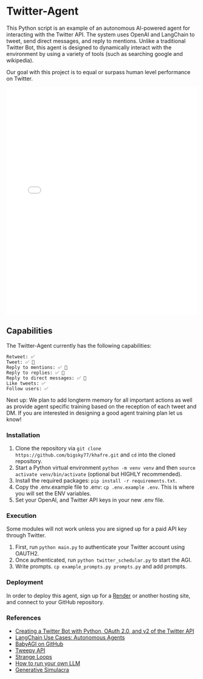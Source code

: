 # Twitter-Agent

This Python script is an example of an autonomous AI-powered agent for interacting with the Twitter API. The system uses OpenAI and LangChain to tweet, send direct messages, and reply to mentions. Unlike a traditional Twitter Bot, this agent is designed to dynamically interact with the environment by using a variety of tools (such as searching google and wikipedia).

Our goal with this project is to equal or surpass human level performance on Twitter.

<iframe src="graphs/example_account_followers_over_time.html" width="100%" height="600" frameborder="0"></iframe>

## Capabilities

 The Twitter-Agent currently has the following capabilities: 

    Retweet: ✅ 
    Tweet: ✅ 🤖
    Reply to mentions: ✅ 🤖
    Reply to replies: ✅ 🤖
    Reply to direct messages: ✅ 🤖
    Like tweets: ✅ 
    Follow users: ✅ 

Next up: We plan to add longterm memory for all important actions as well as provide agent specific training based on the reception of each tweet and DM.  If you are interested in designing a good agent training plan let us know!

### Installation

1. Clone the repository via `git clone https://github.com/bigsky77/khafre.git` and `cd` into the cloned repository.
2. Start a Python virtual environment `python -m venv venv` and then `source activate venv/bin/activate` (optional but HIGHLY recommended).
3. Install the required packages: `pip install -r requirements.txt`.
4. Copy the .env.example file to .env: `cp .env.example .env`. This is where you will set the ENV variables.
5. Set your OpenAI, and Twitter API keys in your new .env file.

### Execution

Some modules will not work unless you are signed up for a paid API key through Twitter.

1. First, run `python main.py` to authenticate your Twitter account using OAUTH2.
2. Once authenticated, run `python twitter_schedular.py` to start the AGI.
3. Write prompts.  `cp example_prompts.py prompts.py` and add prompts.

### Deployment

In order to deploy this agent, sign up for a [Render](https://render.com/) or another hosting site, and connect to your GitHub repository.

### References

- [Creating a Twitter Bot with Python, OAuth 2.0, and v2 of the Twitter API](https://developer.twitter.com/en/docs/tutorials/creating-a-twitter-bot-with-python--oauth-2-0--and-v2-of-the-twi)
- [LangChain Use Cases: Autonomous Agents](https://python.langchain.com/en/latest/use_cases/autonomous_agents.html)
- [BabyAGI on GitHub](https://github.com/yoheinakajima/babyagi)
- [Tweepy API](https://docs.tweepy.org/en/stable/api.html)
- [Strange Loops](https://en.wikipedia.org/wiki/Strange_loop)
- [How to run your own LLM](https://blog.rfox.eu/en/Programming/How_to_run_your_own_LLM_GPT.html)
- [Generative Simulacra](https://arxiv.org/abs/2304.03442)
